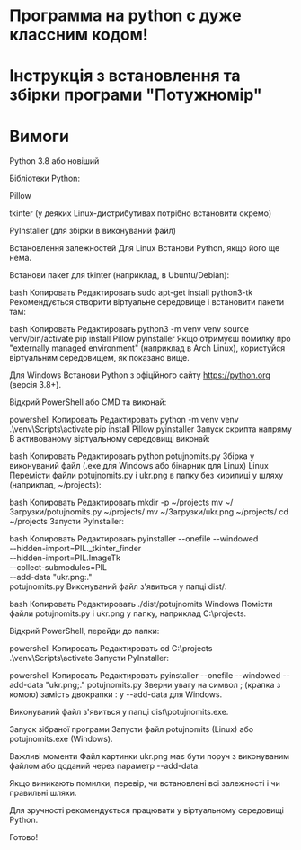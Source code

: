
# Программа на python с дуже классним кодом!

# Інструкція з встановлення та збірки програми "Потужномір"

# Вимоги
Python 3.8 або новіший

Бібліотеки Python:

Pillow

tkinter (у деяких Linux-дистрибутивах потрібно встановити окремо)

PyInstaller (для збірки в виконуваний файл)

Встановлення залежностей
Для Linux
Встанови Python, якщо його ще нема.

Встанови пакет для tkinter (наприклад, в Ubuntu/Debian):

bash
Копировать
Редактировать
sudo apt-get install python3-tk
Рекомендується створити віртуальне середовище і встановити пакети там:

bash
Копировать
Редактировать
python3 -m venv venv
source venv/bin/activate
pip install Pillow pyinstaller
Якщо отримуєш помилку про "externally managed environment" (наприклад в Arch Linux), користуйся віртуальним середовищем, як показано вище.

Для Windows
Встанови Python з офіційного сайту https://python.org (версія 3.8+).

Відкрий PowerShell або CMD та виконай:

powershell
Копировать
Редактировать
python -m venv venv
.\venv\Scripts\activate
pip install Pillow pyinstaller
Запуск скрипта напряму
В активованому віртуальному середовищі виконай:

bash
Копировать
Редактировать
python potujnomits.py
Збірка у виконуваний файл (.exe для Windows або бінарник для Linux)
Linux
Перемісти файли potujnomits.py і ukr.png в папку без кирилиці у шляху (наприклад, ~/projects):

bash
Копировать
Редактировать
mkdir -p ~/projects
mv ~/Загрузки/potujnomits.py ~/projects/
mv ~/Загрузки/ukr.png ~/projects/
cd ~/projects
Запусти PyInstaller:

bash
Копировать
Редактировать
pyinstaller --onefile --windowed \
--hidden-import=PIL._tkinter_finder \
--hidden-import=PIL.ImageTk \
--collect-submodules=PIL \
--add-data "ukr.png:." \
potujnomits.py
Виконуваний файл з'явиться у папці dist/:

bash
Копировать
Редактировать
./dist/potujnomits
Windows
Помісти файли potujnomits.py і ukr.png у папку, наприклад C:\projects\.

Відкрий PowerShell, перейди до папки:

powershell
Копировать
Редактировать
cd C:\projects\
.\venv\Scripts\activate
Запусти PyInstaller:

powershell
Копировать
Редактировать
pyinstaller --onefile --windowed --add-data "ukr.png;." potujnomits.py
Зверни увагу на символ ; (крапка з комою) замість двокрапки : у --add-data для Windows.

Виконуваний файл з'явиться у папці dist\potujnomits.exe.

Запуск зібраної програми
Запусти файл potujnomits (Linux) або potujnomits.exe (Windows).

Важливі моменти
Файл картинки ukr.png має бути поруч з виконуваним файлом або доданий через параметр --add-data.

Якщо виникають помилки, перевір, чи встановлені всі залежності і чи правильні шляхи.

Для зручності рекомендується працювати у віртуальному середовищі Python.

Готово!
